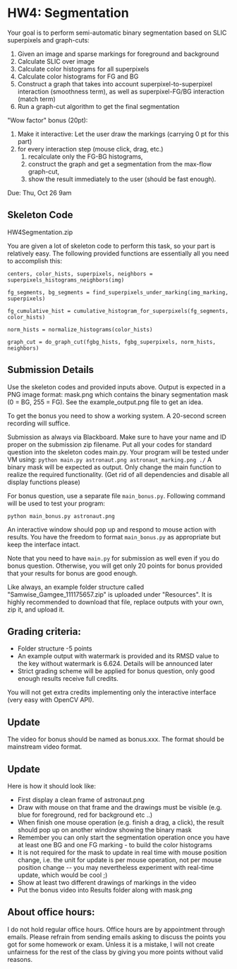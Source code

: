 # HW4: Segmentation

Your goal is to perform semi-automatic binary segmentation based on SLIC superpixels and graph-cuts:
1. Given an image and sparse markings for foreground and background
2. Calculate SLIC over image
3. Calculate color histograms for all superpixels
4. Calculate color histograms for FG and BG
5. Construct a graph that takes into account superpixel-to-superpixel interaction (smoothness term), as well as superpixel-FG/BG interaction (match term)
6. Run a graph-cut algorithm to get the final segmentation

"Wow factor" bonus (20pt):
1. Make it interactive: Let the user draw the markings (carrying 0 pt for this part)
2. for every interaction step (mouse click, drag, etc.)
   1. recalculate only the FG-BG histograms,
   2. construct the graph and get a segmentation from the max-flow graph-cut,
   3. show the result immediately to the user (should be fast enough).

Due: Thu, Oct 26 9am

## Skeleton Code
HW4Segmentation.zip

You are given a lot of skeleton code to perform this task, so your part is relatively easy.
The following provided functions are essentially all you need to accomplish this:
```
centers, color_hists, superpixels, neighbors = superpixels_histograms_neighbors(img)

fg_segments, bg_segments = find_superpixels_under_marking(img_marking, superpixels)

fg_cumulative_hist = cumulative_histogram_for_superpixels(fg_segments, color_hists)

norm_hists = normalize_histograms(color_hists)

graph_cut = do_graph_cut(fgbg_hists, fgbg_superpixels, norm_hists, neighbors)
```

## Submission Details
Use the skeleton codes and provided inputs above.
Output is expected in a PNG image format: mask.png which contains the binary segmentation mask (0 = BG, 255 = FG).
See the example_output.png file to get an idea.

To get the bonus you need to show a working system. A 20-second screen recording will suffice.

Submission as always via Blackboard.
Make sure to have your name and ID proper on the submission zip filename.
Put all your codes for standard question into the skeleton codes main.py. Your program will be tested under VM using: `python main.py astronaut.png astronaut_marking.png ./`
A binary mask will be expected as output. Only change the main function to realize the required functionality.
(Get rid of all dependencies and disable all display functions please)

For bonus question, use a separate file `main_bonus.py`. Following command will be used to test your program:
```
python main_bonus.py astronaut.png
```
An interactive window should pop up and respond to mouse action with results.
You have the freedom to format `main_bonus.py` as appropriate but keep the interface intact.

Note that you need to have `main.py` for submission as well even if you do bonus question. Otherwise, you will get only 20 points for bonus provided that your results for bonus are good enough.

Like always, an example folder structure called "Samwise_Gamgee_111175657.zip" is uploaded under "Resources".
It is highly recommended to download that file, replace outputs with your own, zip it, and upload it.

## Grading criteria:

* Folder structure -5 points
* An example output with watermark is provided and its RMSD value to the key without watermark is 6.624. Details will be announced later
* Strict grading scheme will be applied for bonus question, only good enough results receive full credits.

You will not get extra credits implementing only the interactive interface (very easy with OpenCV API).

## Update
The video for bonus should be named as bonus.xxx. The format should be mainstream video format.

## Update
Here is how it should look like:

* First display a clean frame of astronaut.png
* Draw with mouse on that frame and the drawings must be visible (e.g. blue for foreground, red for background etc ..)
* When finish one mouse operation (e.g. finish a drag, a click), the result should pop up on another window showing the binary mask
* Remember you can only start the segmentation operation once you have at least one BG and one FG marking - to build the color histograms
* It is not required for the mask to update in real time with mouse position change, i.e. the unit for update is per mouse operation, not per mouse position change -- you may nevertheless experiment with real-time update, which would be cool ;)
* Show at least two different drawings of markings in the video
* Put the bonus video into Results folder along with mask.png

## About office hours:
I do not hold regular office hours. Office hours are by appointment through emails. Please refrain from sending emails asking to discuss the points you got for some homework or exam.
Unless it is a mistake, I will not create unfairness for the rest of the class by giving you more points without valid reasons.
